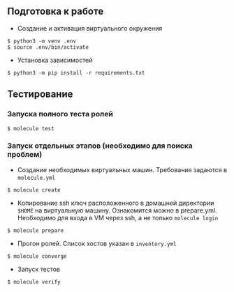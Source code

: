 ## Подготовка к работе
- Создание и активация виртуального окружения

```
$ python3 -m venv .env
$ source .env/bin/activate
```
- Установка зависимостей
```
$ python3 -m pip install -r requirements.txt
```
## Тестирование
###  Запуска полного теста ролей
```
$ molecule test
```
### Запуск отдельных этапов (необходимо для поиска проблем)
- Создание необходимых виртуальных машин. Требования задаются в `molecule.yml` 
```
$ molecule create
```
- Копирование ssh ключ расположенного в домашней директории `$HOME` на виртуальную машину. Ознакомится можно в prepare.yml. Необходимо для входа в VM через ssh, а не только `molecule login`
```
$ molecule prepare
```
- Прогон ролей. Список хостов указан в `inventory.yml`
```
$ molecule converge
```
- Запуск тестов
```
$ molecule verify
```
